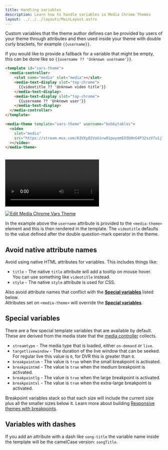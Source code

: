 ```yaml
---
title: Handling variables
description: Learn how to handle variables in Media Chrome Themes
layout: ../../../layouts/MainLayout.astro
---
```


Custom variables that the theme author defines can be provided by users of your
theme through attributes and then used inside your theme with double curly brackets,
for example `{{username}}`.

If you would like to provide a fallback for a variable that might be empty,  
this can be done like so `{{username ?? 'Unknown username'}}`.

```html
<template id="vars-theme">
  <media-controller>
    <slot name="media" slot="media"></slot>
    <media-text-display slot="top-chrome">
      {{videotitle ?? 'Unknown video title'}}
    </media-text-display>
    <media-text-display slot="top-chrome">
      {{username ?? 'Unknown user'}}
    </media-text-display>
  </media-controller>
</template>

<media-theme template="vars-theme" username="bobbytables">
  <video
    slot="media"
    src="https://stream.mux.com/A3VXy02VoUinw01pwyomEO3bHnG4P32xzV7u1j1FSzjNg/high.mp4"
  ></video>
</media-theme>
```

<br>

<template id="vars-theme">
  <media-controller>
    <slot name="media" slot="media"></slot>
    <media-text-display slot="top-chrome">
      {{videotitle ?? 'Unknown video title'}}
    </media-text-display>
    <media-text-display slot="top-chrome">
      {{username ?? 'Unknown username'}}
    </media-text-display>
  </media-controller>
</template>

<media-theme template="vars-theme" username="bobbytables">
  <video
    slot="media"
    src="https://stream.mux.com/A3VXy02VoUinw01pwyomEO3bHnG4P32xzV7u1j1FSzjNg/high.mp4"
  ></video>
</media-theme>

[![Edit Media Chrome Vars Theme](https://codesandbox.io/static/img/play-codesandbox.svg)](https://codesandbox.io/s/media-chrome-vars-theme-nejd49?fontsize=14&hidenavigation=1&theme=dark)

In the example above the `username` attribute is provided to the `<media-theme>` 
element and this is then rendered in the template. The `videotitle` defaults
to the value defined after the double question-mark operator in the theme.

## Avoid native attribute names

Avoid using native HTML attributes for variables. This includes things like:

- `title` - The native `title` attribute will add a tooltip on mouse hover.  
  You can use something like `videotitle` instead.
- `style` - The native `style` attribute is used for CSS.

Also avoid attribute names that conflict with 
the [**Special variables**](#special-variables) listed below.  
Attributes set on `<media-theme>` will override the [**Special variables**](#special-variables).

## Special variables

There are a few special template variables that are available by default.
These are derived from the media state that the [media controller](./media-controller) 
collects.

- `streamtype` - The media type that is loaded, either `on-demand` or `live`.
- `targetlivewindow` - The duration of the live window that can be seeked.  
  For regular live this value is `0`, for DVR this is greater than `0`.
- `breakpointsm` - The value is `true` when the small breakpoint is activated.
- `breakpointmd` - The value is `true` when the medium breakpoint is activated.
- `breakpointlg` - The value is `true` when the large breakpoint is activated.
- `breakpointxl` - The value is `true` when the extra-large breakpoint is activated.

Breakpoint variables stack so that each size will include the current size plus 
all the smaller sizes below it. Learn more about building 
[Responsive themes with breakpoints](./responsive-themes).

## Variables with dashes

If you add an attribute with a dash like `song-title` the variable name inside the template
will be the camelCase version: `songTitle`.

